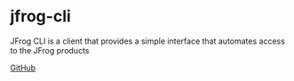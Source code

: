 # jfrog-cli

JFrog CLI is a client that provides a simple interface that automates access to the JFrog products

[GitHub](https://github.com/jfrog/jfrog-cli)
